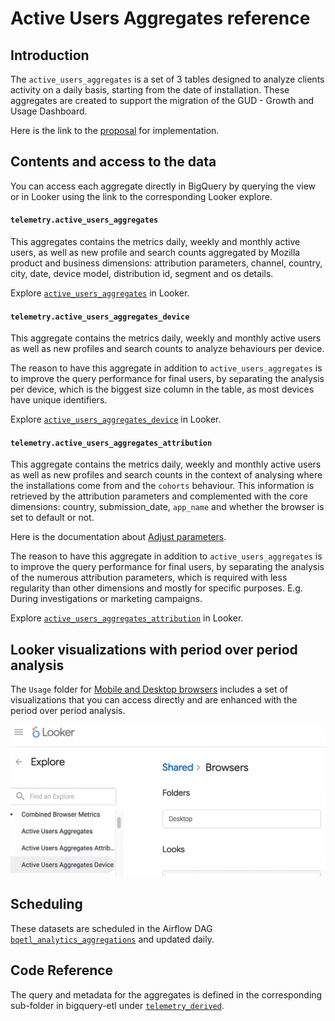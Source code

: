 # Active Users Aggregates reference

<!-- toc -->

## Introduction

The `active_users_aggregates` is a set of 3 tables designed to analyze clients
activity on a daily basis, starting from the date of installation.
These aggregates are created to support the migration of the GUD - 
Growth and Usage Dashboard.

Here is the link to the [proposal](https://docs.google.com/document/d/1qvWO49Lr_Z_WErh3I3058A3B1YuiuURx19K3aTdmejM/edit?usp=sharing)
for implementation.

## Contents and access to the data

You can access each aggregate directly in BigQuery by querying the view
or in Looker using the link to the corresponding Looker explore.

#### `telemetry.active_users_aggregates`
This aggregates contains the metrics daily, weekly and monthly active users,
as well as new profile and search counts aggregated by Mozilla product and 
business dimensions: attribution parameters, channel, country, city, date,
device model, distribution id, segment and os details.

Explore [`active_users_aggregates`](https://mozilla.cloud.looker.com/explore/combined_browser_metrics/active_users_aggregates) in Looker.

#### `telemetry.active_users_aggregates_device`
This aggregate contains the metrics daily, weekly and monthly active users
as well as new profiles and search counts to analyze behaviours per device.

The reason to have this aggregate in addition to `active_users_aggregates` is to
improve the query performance for final users, by separating the analysis per
device, which is the biggest size column in the table, as most devices have
unique identifiers.

Explore [`active_users_aggregates_device`](https://mozilla.cloud.looker.com/explore/combined_browser_metrics/active_users_aggregates_device) in Looker.

#### `telemetry.active_users_aggregates_attribution`
This aggregate contains the metrics daily, weekly and monthly active users
as well as new profiles and search counts in the context of analysing where
the installations come from and the `cohorts` behaviour. This information is
retrieved by the attribution parameters and complemented with the core 
dimensions: country, submission_date, `app_name` and whether the browser is 
set to default or not.

Here is the documentation about [Adjust parameters](https://help.adjust.com/en/article/tracker-urls#campaign-structure-parameters).

The reason to have this aggregate in addition to `active_users_aggregates`
is to improve the query performance for final users, by separating the analysis
of the numerous attribution parameters, which is required with less regularity
than other dimensions and mostly for specific purposes. E.g. During
investigations or marketing campaigns.

Explore [`active_users_aggregates_attribution`](https://mozilla.cloud.looker.com/explore/combined_browser_metrics/active_users_aggregates_attribution) in Looker.

## Looker visualizations with period over period analysis
The `Usage` folder for [Mobile and Desktop browsers](https://mozilla.cloud.looker.com/folders/748)
includes a set of visualizations that you can access directly and are enhanced
with the period over period analysis.

![img.png](img.png)

## Scheduling

These datasets are scheduled in the Airflow DAG
[`bqetl_analytics_aggregations`](https://workflow.telemetry.mozilla.org/home?search=bqetl_analytics_aggregations)
and updated daily.

## Code Reference

The query and metadata for the aggregates is defined in the corresponding 
sub-folder in bigquery-etl under
[`telemetry_derived`](https://github.com/mozilla/bigquery-etl/tree/main/sql/moz-fx-data-shared-prod/telemetry_derived).
